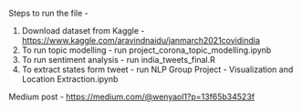 Steps to run the file - 
1. Download dataset from Kaggle - https://www.kaggle.com/aravindnaidu/janmarch2021covidindia
2. To run topic modelling - run project_corona_topic_modelling.ipynb
3. To run sentiment analysis - run india_tweets_final.R
4. To extract states form tweet - run NLP Group Project - Visualization and Location Extraction.ipynb

Medium post - https://medium.com/@wenyaol1?p=13f65b34523f
